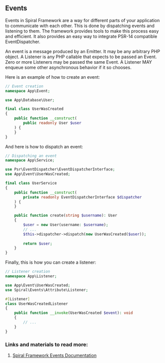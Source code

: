 ## Events

Events in Spiral Framework are a way for different parts of your application to communicate with each other. This is done by dispatching events and listening to them. The framework provides tools to make this process easy and efficient. It also provides an easy way to integrate PSR-14 compatible EventDispatcher.

An event is a message produced by an Emitter. It may be any arbitrary PHP object. A Listener is any PHP callable that expects to be passed an Event. Zero or more Listeners may be passed the same Event. A Listener MAY enqueue some other asynchronous behavior if it so chooses.

Here is an example of how to create an event:

```php
// Event creation
namespace App\Event;

use App\Database\User;

final class UserWasCreated
{
    public function __construct(
        public readonly User $user
    ) {
    }
}
```

And here is how to dispatch an event:

```php
// Dispatching an event
namespace App\Service;

use Psr\EventDispatcher\EventDispatcherInterface;
use App\Event\UserWasCreated;

final class UserService 
{
    public function __construct(
        private readonly EventDispatcherInterface $dispatcher
    ) {
    }

    public function create(string $username): User
    {
        $user = new User(username: $username);
        // ...
        $this->dispatcher->dispatch(new UserWasCreated($user));
        
        return $user;
    }
}
```

Finally, this is how you can create a listener:

```php
// Listener creation
namespace App\Listener;

use App\Event\UserWasCreated;
use Spiral\Events\Attribute\Listener;

#[Listener]
class UserWasCreatedListener
{
    public function __invoke(UserWasCreated $event): void
    {
        // ...
    }
}
```

### Links and materials to read more:
1. [Spiral Framework Events Documentation](https://spiral.dev/docs/advanced-events/3.7/en)
